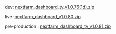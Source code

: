 dev: [nextfarm_dashboard_tv_v1.0.76(1d).zip](https://github.com/user-attachments/files/18022672/nextfarm_dashboard_tv_v1.0.76.1d.zip)





live :[nextfarm_dashboard_v1.0.80.zip](https://github.com/user-attachments/files/18106861/nextfarm_dashboard_v1.0.80.zip)

pre-production : [nextfarm_dashboard_tv_v1.0.81.zip](https://github.com/user-attachments/files/18125806/nextfarm_dashboard_tv_v1.0.81.zip)
